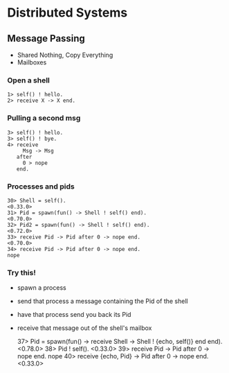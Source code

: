 # Distributed Systems

## Message Passing
- Shared Nothing, Copy Everything
- Mailboxes

### Open a shell
    1> self() ! hello.
    2> receive X -> X end.

### Pulling a second msg
    3> self() ! hello.
    3> self() ! bye.
    4> receive
         Msg -> Msg
       after
         0 > nope
       end.

### Processes and pids
    30> Shell = self().
    <0.33.0>
    31> Pid = spawn(fun() -> Shell ! self() end).
    <0.70.0>
    32> Pid2 = spawn(fun() -> Shell ! self() end).
    <0.72.0>
    33> receive Pid -> Pid after 0 -> nope end.
    <0.70.0>
    34> receive Pid -> Pid after 0 -> nope end.
    nope

### Try this!
- spawn a process
- send that process a message containing the Pid of the shell
- have that process send you back its Pid
- receive that message out of the shell's mailbox

    37> Pid = spawn(fun() -> receive Shell -> Shell ! {echo, self()} end end).
    <0.78.0>
    38> Pid ! self().
    <0.33.0>
    39> receive Pid -> Pid after 0 -> nope end.
    nope
    40> receive {echo, Pid} -> Pid after 0 -> nope end.
    <0.33.0>
